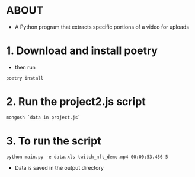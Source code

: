 # ABOUT
- A Python program that extracts specific portions of a video for uploads

# 1. Download and install poetry

- then run

```shell
poetry install
```

# 2. Run the project2.js script

```shell
mongosh `data in project.js`
```

# 3. To run the script

```shell
python main.py -e data.xls twitch_nft_demo.mp4 00:00:53.456 5
```

- Data is saved in the output directory
